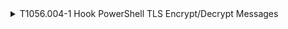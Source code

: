 <details>
<summary>T1056.004-1 Hook PowerShell TLS Encrypt/Decrypt Messages
</summary>
<pre>$ NA </pre>
</details>
